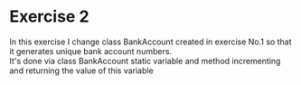 # Exercise 2

In this exercise I change class BankAccount created in exercise No.1 so that it generates unique bank account numbers.<br/>
It's done via class BankAccount static variable and method incrementing and returning the value of this variable
